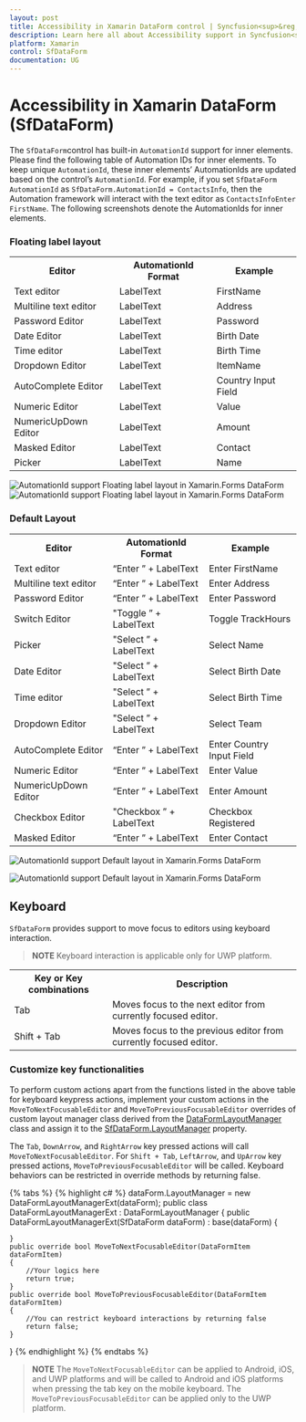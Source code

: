 ```yaml
---
layout: post
title: Accessibility in Xamarin DataForm control | Syncfusion<sup>&reg;</sup>
description: Learn here all about Accessibility support in Syncfusion<sup>&reg;</sup> Xamarin DataForm (SfDataForm) control and more.
platform: Xamarin
control: SfDataForm
documentation: UG
---
```


# Accessibility in Xamarin DataForm (SfDataForm)

The `SfDataForm`control has built-in `AutomationId` support for inner elements. Please find the following table of Automation IDs for inner elements. To keep unique `AutomationId`, these inner elements’ AutomationIds are updated based on the control’s `AutomationId`.  For example, if you set `SfDataForm` `AutomationId` as `SfDataForm.AutomationId = ContactsInfo`, then the Automation framework will interact with the text editor as `ContactsInfoEnter  FirstName`. The following screenshots denote the AutomationIds for inner elements.

### Floating label layout

<table>
<tr>
<th align="center" >Editor</th>
<th align="center" >AutomationId Format</th>
<th align="center" >Example</th>
</tr>

<tr>
<td>Text editor</td>
<td>LabelText</td>
<td>FirstName</td>
</tr>

<tr>
<td>Multiline text editor</td>
<td>LabelText</td>
<td>Address</td>
</tr>

<tr>
<td>Password Editor</td>
<td>LabelText</td>
<td>Password</td>
</tr>

<tr>
<td>Date Editor</td>
<td>LabelText</td>
<td>Birth Date</td>
</tr>

<tr>
<td>Time editor</td>
<td>LabelText</td>
<td>Birth Time</td>
</tr>

<tr>
<td>Dropdown Editor</td>
<td>LabelText</td>
<td>ItemName</td>
</tr>

<tr>
<td>AutoComplete Editor</td>
<td>LabelText</td>
<td>Country  Input Field</td>
</tr>

<tr>
<td>Numeric Editor</td>
<td>LabelText</td>
<td>Value</td>
</tr>

<tr>
<td>NumericUpDown Editor</td>
<td>LabelText</td>
<td>Amount</td>
</tr>

<tr>
<td>Masked Editor</td>
<td>LabelText</td>
<td>Contact</td>
</tr>

<tr>
<td>Picker</td>
<td>LabelText</td>
<td>Name</td>
</tr>

</table>

![AutomationId support Floating label layout in Xamarin.Forms DataForm](SfDataForm_images/xamarin-forms-dataform-floatinglabel-layout.png)
![AutomationId support Floating label layout in Xamarin.Forms DataForm](SfDataForm_images/xamarin-forms-dataform-floating-label-layout.png)

### Default Layout

<table>
<tr>
<th align="center" >Editor</th>
<th align="center" >AutomationId Format</th>
<th align="center" >Example</th>
</tr>

<tr>
<td>Text editor</td>
<td>“Enter ” + LabelText</td>
<td>Enter FirstName</td>
</tr>

<tr>
<td>Multiline text editor</td>
<td>“Enter ” + LabelText</td>
<td>Enter Address</td>
</tr>

<tr>
<td>Password Editor</td>
<td>“Enter ” + LabelText</td>
<td>Enter Password</td>
</tr>

<tr>
<td>Switch Editor</td>
<td>"Toggle ” + LabelText</td>
<td>Toggle TrackHours</td>
</tr>

<tr>
<td>Picker</td>
<td>"Select ” + LabelText</td>
<td>Select Name</td>
</tr>

<tr>
<td>Date Editor</td>
<td>"Select ” + LabelText</td>
<td>Select Birth Date</td>
</tr>

<tr>
<td>Time editor</td>
<td>"Select ” + LabelText</td>
<td>Select Birth Time</td>
</tr>

<tr>
<td>Dropdown Editor</td>
<td>"Select ” + LabelText</td>
<td>Select  Team</td>
</tr>

<tr>
<td>AutoComplete Editor</td>
<td>“Enter ” + LabelText</td>
<td>Enter Country Input Field</td>
</tr>

<tr>
<td>Numeric Editor</td>
<td>“Enter ” + LabelText</td>
<td>Enter Value</td>
</tr>

<tr>
<td>NumericUpDown Editor</td>
<td>“Enter ” + LabelText</td>
<td>Enter Amount</td>
</tr>

<tr>
<td>Checkbox Editor</td>
<td>"Checkbox ” + LabelText</td>
<td>Checkbox Registered</td>
</tr>

<tr>
<td>Masked Editor</td>
<td>“Enter ” + LabelText</td>
<td>Enter Contact</td>
</tr>

</table>

![AutomationId support Default layout in Xamarin.Forms DataForm](SfDataForm_images/xamarin-forms-dataform-default-layout.png)

![AutomationId support Default layout in Xamarin.Forms DataForm](SfDataForm_images/xamarin-forms-dataform-defaultlayout.png)

## Keyboard
`SfDataForm` provides support to move focus to editors using keyboard interaction.

>**NOTE**
Keyboard interaction is applicable only for UWP platform.

<table>
<tr>
<th>
Key or Key combinations
</th>
<th>
Description
</th>
</tr>
<tr>
<td>
Tab
</td>
<td>
Moves focus to the next editor from currently focused editor.
</td>
</tr>
<tr>
<td>
Shift + Tab
</td>
<td>
Moves focus to the previous editor from currently focused editor.
</td>
</tr>
</table>

### Customize key functionalities
To perform custom actions apart from the functions listed in the above table for keyboard keypress actions, implement your custom actions in the `MoveToNextFocusableEditor` and `MoveToPreviousFocusableEditor` overrides of custom layout manager class derived from the [DataFormLayoutManager](https://help.syncfusion.com/cr/xamarin/Syncfusion.XForms.DataForm.DataFormLayoutManager.html) class and assign it to the [SfDataForm.LayoutManager](https://help.syncfusion.com/cr/xamarin/Syncfusion.XForms.DataForm.SfDataForm.html#Syncfusion_XForms_DataForm_SfDataForm_LayoutManager) property.

The `Tab`, `DownArrow`, and `RightArrow` key pressed actions will call `MoveToNextFocusableEditor`. For `Shift + Tab`, `LeftArrow`, and `UpArrow` key pressed actions, `MoveToPreviousFocusableEditor` will be called. Keyboard behaviors can be restricted in override methods by returning false.

{% tabs %}
{% highlight c# %}
dataForm.LayoutManager = new DataFormLayoutManagerExt(dataForm);
public class DataFormLayoutManagerExt : DataFormLayoutManager
{
    public DataFormLayoutManagerExt(SfDataForm dataForm) : base(dataForm)
    {

    }
    public override bool MoveToNextFocusableEditor(DataFormItem dataFormItem)
    {
        //Your logics here
        return true;
    }
    public override bool MoveToPreviousFocusableEditor(DataFormItem dataFormItem)
    {
        //You can restrict keyboard interactions by returning false
        return false;
    }
}
{% endhighlight %}
{% endtabs %}

>**NOTE**
The `MoveToNextFocusableEditor` can be applied to Android, iOS, and UWP platforms and will be called to Android and iOS platforms when pressing the tab key on the mobile keyboard. The `MoveToPreviousFocusableEditor` can be applied only to the UWP platform.
